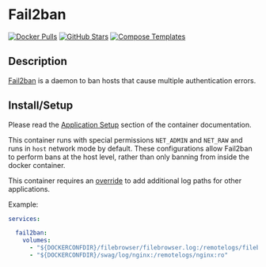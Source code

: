 # Fail2ban

[![Docker Pulls](https://img.shields.io/docker/pulls/linuxserver/fail2ban?style=flat-square&color=607D8B&label=docker%20pulls&logo=docker)](https://hub.docker.com/r/linuxserver/fail2ban)
[![GitHub Stars](https://img.shields.io/github/stars/linuxserver/docker-fail2ban?style=flat-square&color=607D8B&label=github%20stars&logo=github)](https://github.com/linuxserver/docker-fail2ban)
[![Compose Templates](https://img.shields.io/static/v1?style=flat-square&color=607D8B&label=compose&message=templates)](https://github.com/GhostWriters/DockSTARTer/tree/master/compose/.apps/fail2ban)

## Description

[Fail2ban](https://www.fail2ban.org/) is a daemon to ban hosts that cause multiple authentication errors.

## Install/Setup

Please read the [Application Setup](https://github.com/linuxserver/docker-fail2ban#application-setup) section of the container documentation.

This container runs with special permissions `NET_ADMIN` and `NET_RAW` and runs in `host` network mode by default. These configurations allow Fail2ban to perform bans at the host level, rather than only banning from inside the docker container.

This container requires an [override](../overrides/) to add additional log paths for other applications.

Example:

```yaml
services:

  fail2ban:
    volumes:
      - "${DOCKERCONFDIR}/filebrowser/filebrowser.log:/remotelogs/filebrowser/filebrowser.log:ro"
      - "${DOCKERCONFDIR}/swag/log/nginx:/remotelogs/nginx:ro"
```
